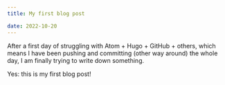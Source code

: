```yaml
---
title: My first blog post

date: 2022-10-20
---
```


After a first day of struggling with Atom + Hugo + GitHub + others, which means I have been pushing and committing (other way around) the whole day, I am finally trying to write down something.

Yes: this is my first blog post!
